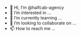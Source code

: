 - 👋 Hi, I’m @halfcab-agency
- 👀 I’m interested in ...
- 🌱 I’m currently learning ...
- 💞️ I’m looking to collaborate on ...
- 📫 How to reach me ...

<!---
halfcab-agency/halfcab-agency is a ✨ special ✨ repository because its `README.md` (this file) appears on your GitHub profile.
You can click the Preview link to take a look at your changes.
--->
